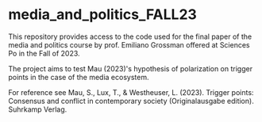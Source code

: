 # media_and_politics_FALL23
This repository provides access to the code used for the final paper of the media and politics course by prof. Emiliano Grossman offered at Sciences Po in the Fall of 2023. 

The project aims to test Mau (2023)'s hypothesis of polarization on trigger points in the case of the media ecosystem. 

For reference see Mau, S., Lux, T., & Westheuser, L. (2023). Trigger points: Consensus and conflict in contemporary society (Originalausgabe edition). Suhrkamp Verlag.

